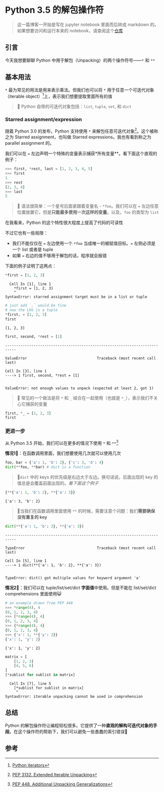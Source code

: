 # Python 3.5 的解包操作符


> 这一篇博客一开始是写在 jupyter notebook 里面而后转成 markdown 的。如果想要访问和运行本来的 notebook，请查阅这个[仓库](https://github.com/MartinLwx/oh_my_python)

## 引言
今天我想要聊聊 Python 中用于解包（Unpacking）的两个操作符号——`*` 和 `**`

## 基本用法

`*` 最为常见的用法是用来表示乘法。但我们也可以将 `*` 用于任意一个可迭代对象（iterable object）[^1]上，表示我们想要提取里面所有的值

> 📒 Python 自带的可迭代对象包括：`list`, `tuple`, `set`, 和 `dict`

### Starred assignment/expression

随着 Python 3.0 的发布，Python 支持使用 `*` 来解包任意可迭代对象[^3]。这个被称之为 Starred assignment，也叫做 Starred expressions。我也有看到称之为 parallel assignment 的。

我们可以在 `=` 左边声明一个特殊的变量表示捕获*所有变量**。看下面这个直观的例子：

```python
>>> first, *rest, last = [1, 2, 3, 4, 5]
>>> first
1
>>> rest
[2, 3, 4]
>>> last 
5
```

> 📒 语法很简单：一个星号后面紧跟着变量名 - `*foo`。我们可以在 `=` 左边任意位置放置它，但是**只能最多使用一次这样的变量**。以及，`foo` 的类型为 `list`

在我看来，Python 的这个特性很大程度上提高了代码的可读性

不过它也有一些局限：
- 我们不能仅仅在 `=` 左边使用一个 `*foo` 当成唯一的被赋值目标。`=` 左侧必须是一个 list 或者是 tuple
- 如果 `=` 右边的值不够用于解包的话，程序就会报错

下面的例子证明了这两点：


```python
*first = [1, 2, 3]
```


      Cell In [1], line 1
        *first = [1, 2, 3]
        ^
    SyntaxError: starred assignment target must be in a list or tuple




```python
# just add `,` would be fine
# now the LHS is a tuple
*first, = [1, 2, 3]       
first
```




    [1, 2, 3]




```python
first, second, *rest = [1]
```


    ---------------------------------------------------------------------------

    ValueError                                Traceback (most recent call last)

    Cell In [3], line 1
    ----> 1 first, second, *rest = [1]


    ValueError: not enough values to unpack (expected at least 2, got 1)


> 📒 常见的一个做法是将 `*` 和 `_` 结合在一起使用（也就是 `*_`），表示我们不关心它捕获的变量


```python
first, *_ = [1, 2, 3]
first
```

### 更进一步

从 Python 3.5 开始，我们可以在更多的情况下使用 `*` 和 `**`[^2]

**情况1⃣️**：在函数调用里面，我们想要使用几次就可以使用几次


```python
foo, bar = {'a': 1, 'b': 2}, {'c': 3, 'd': 4}
dict(**foo, **bar) # dict is a function
```

> 📒`dict` 中的 keys 的优先级是右边大于左边。换句话说，后面出现的 key 的值总是会覆盖前面出现的。*看下面这个例子*


```python
{**{'a': 1, 'b': 2}, **{'a': 3}}
```




    {'a': 3, 'b': 2}



> 📒当我们在函数调用里面使用 `**` 的时候，需要注意个问题：我们**需要确保没有重复的 key**


```python
dict(**{'a': 1, 'b': 2}, **{'a': 3})
```


    ---------------------------------------------------------------------------

    TypeError                                 Traceback (most recent call last)

    Cell In [5], line 1
    ----> 1 dict(**{'a': 1, 'b': 2}, **{'a': 3})


    TypeError: dict() got multiple values for keyword argument 'a'


**情况2⃣️**：我们可以在 tuple/list/set/dict **字面值**中使用。但是不能在 list/set/dict comprehensions 里面使用😺


```python
# an example drawn from PEP 448
>>> *range(4), 4
(0, 1, 2, 3, 4)
>>> [*range(4), 4]
[0, 1, 2, 3, 4]
>>> {*range(4), 4}
{0, 1, 2, 3, 4}
>>> {'x': 1, **{'y': 2}}
{'x': 1, 'y': 2}
```




    {'x': 1, 'y': 2}




```python
matrix = [
    [1, 2, 3]
    [4, 5, 6]
]
[*sublist for sublist in matrix]
```


      Cell In [7], line 5
        [*sublist for sublist in matrix]
         ^
    SyntaxError: iterable unpacking cannot be used in comprehension



## 总结

Python 的解包操作符让编程轻松很多。它提供了一种**直观的解构可迭代对象的手段**。在这个操作符的帮助下，我们可以避免一些愚蠢的索引错误🙅

## 参考

[^1]: [Python iterators](https://www.w3schools.com/python/python_iterators.asp)

[^2]: [PEP 448. Additional Unpacking Generalizations](https://peps.python.org/pep-0448/)

[^3]: [PEP 3132. Extended Iterable Unpacking](https://peps.python.org/pep-3132/)


